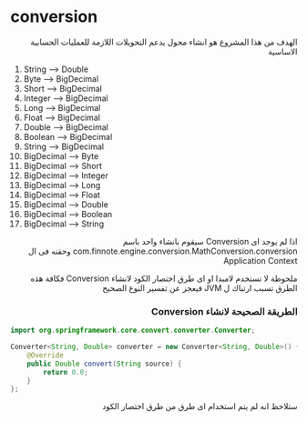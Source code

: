 # conversion
<p dir="rtl">
الهدف من هذا المشروع هو انشاء محول يدعم التحويلات اللازمة للعمليات الحسابية الاساسية
</p>

1. String --> Double
2. Byte --> BigDecimal
3. Short --> BigDecimal
4. Integer --> BigDecimal
5. Long --> BigDecimal
6. Float --> BigDecimal
7. Double --> BigDecimal
8. Boolean --> BigDecimal
9. String --> BigDecimal
10. BigDecimal --> Byte
11. BigDecimal --> Short
12. BigDecimal --> Integer
13. BigDecimal --> Long
14. BigDecimal --> Float
15. BigDecimal --> Double
16. BigDecimal --> Boolean
17. BigDecimal --> String

<p dir="rtl">
اذا لم يوجد اى Conversion سيقوم بانشاء واحد باسم com.finnote.engine.conversion.MathConversion.conversion وحقنه فى ال Application Context
</p>

<p dir="rtl">
ملحوظة لا تستخدم لامبدا او اى طرق اختصار الكود لانشاء Conversion فكافة هذه الطرق تسبب ارتباك ل JVM فيعجز عن تفسير النوع الصحيح
</p>
<h3 dir="rtl">
الطريقة الصحيحة لانشاء Conversion
</h3>

```java
import org.springframework.core.convert.converter.Converter;

Converter<String, Double> converter = new Converter<String, Double>() {
    @Override
    public Double convert(String source) {
        return 0.0;
    }
};
```

<p dir="rtl">
ستلاحظ انه لم يتم استخدام اى طرق من طرق اختصار الكود
</p>